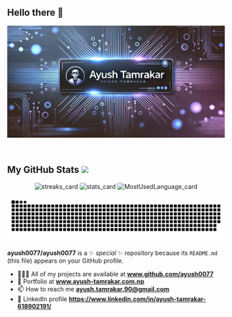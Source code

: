 ## Hello there 👋

<!--<p align="right"> <img src="https://komarev.com/ghpvc/?username=uppercasee&color=fe428e" alt="uppercase"> </p>

<br>
<!-- Banner from https://github.com/kha7iq -->
<p align="center">
  <img src="/Assets/banner.jpg" alt="Introduction Banner.." style="text-align: center; margin-bottom: 30px;" />
</p>

 ##  My GitHub Stats <img src = "https://i.pinimg.com/originals/65/c4/f4/65c4f452571be1261e9c623f7da488ac.gif" width = 32px> 

<p align="center">
  <img alt="streaks_card" height="auto" width="48%" src="https://github-readme-streak-stats.herokuapp.com/?user=ayush0077&theme=radical">
  <img alt="stats_card" height="auto" width="48%" src="https://github-readme-stats-sigma-five.vercel.app/api?username=ayush0077&count_private=true&theme=radical&show_icons=true" />
  <img alt="MostUsedLanguage_card" height="auto" width="50%" src ="https://github-readme-stats.vercel.app/api/top-langs/?username=ayush0077&layout=compact&hide_border=true&theme=radical&langs_count=4&hide=jupyter%20notebook,tex,css,php&size_weight=0.5&count_weight=0.5">
</p>
<p align="center">
  <img src="https://github.com/uppercasee/uppercasee/raw/output/github-contribution-grid-snake.svg" align="center" alt="snake"></center>
</p>

<!-- ## 🎧 listening to: -->
<!-- <p align="center">

  ![Spotify](https://spotify-github-profile.vercel.app/api/view.svg?uid=g8tveadcopoan4zub26am8xyy&cover_image=true&theme=novatorem&bar_color=53b14f&bar_color_cover=true) -->
<!-- </p> -->
**ayush0077/ayush0077** is a ✨ _special_ ✨ repository because its `README.md` (this file) appears on your GitHub profile.

- 👨🏿‍💻 All of my projects are available at **www.github.com/ayush0077**
- 💼 Portfolio at **www.ayush-tamrakar.com.np**
- 📫 How to reach me **ayush.tamrakar.90@gmail.com**
- 💼 LinkedIn profile **https://www.linkedin.com/in/ayush-tamrakar-618902191/**
